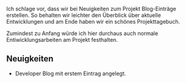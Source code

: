 Ich schlage vor, dass wir bei Neuigkeiten zum Projekt Blog-Einträge erstellen. So behalten wir leichter den Überblick über aktuelle Entwicklungen und am Ende haben wir ein schönes Projekttagebuch.

Zumindest zu Anfang würde ich hier durchaus auch normale Entiwicklungsarbeiten am Projekt festhalten.

## Neuigkeiten

* Developer Blog mit erstem Eintrag angelegt.
